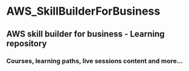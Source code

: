 # AWS_SkillBuilderForBusiness
## AWS skill builder for business - Learning repository 
### Courses, learning paths, live sessions content and more...
